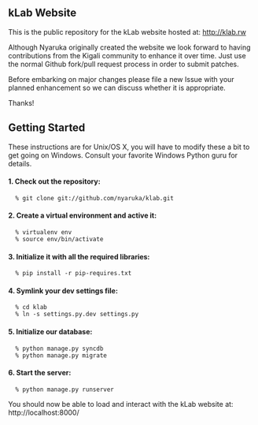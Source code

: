 ## kLab Website

This is the public repository for the kLab website hosted at: http://klab.rw

Although Nyaruka originally created the website we look forward to having contributions from the Kigali community to enhance it over time.  Just use the normal Github fork/pull request process in order to submit patches.

Before embarking on major changes please file a new Issue with your planned enhancement so we can discuss whether it is appropriate.

Thanks!

## Getting Started

These instructions are for Unix/OS X, you will have to modify these a bit to get going on Windows.  Consult your favorite Windows Python guru for details.

#### 1. Check out the repository:

```
  % git clone git://github.com/nyaruka/klab.git
```

#### 2. Create a virtual environment and active it:

```  
  % virtualenv env
  % source env/bin/activate
```

#### 3. Initialize it with all the required libraries:

```   
  % pip install -r pip-requires.txt
```

#### 4. Symlink your dev settings file:

```
  % cd klab
  % ln -s settings.py.dev settings.py
```

#### 5. Initialize our database:

```
  % python manage.py syncdb
  % python manage.py migrate
```

#### 6. Start the server:

```
  % python manage.py runserver
```

You should now be able to load and interact with the kLab website at: http://localhost:8000/
